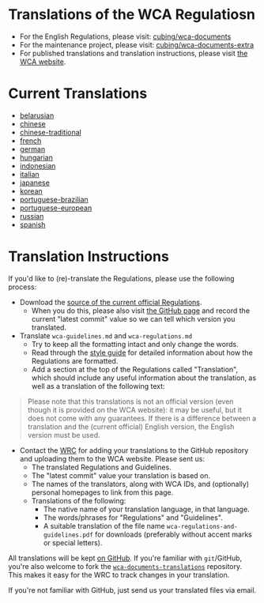 # Translations of the WCA Regulatiosn

- For the English Regulations, please visit: [cubing/wca-documents](https://github.com/cubing/wca-documents)
- For the maintenance project, please visit: [cubing/wca-documents-extra](https://github.com/cubing/wca-documents-extra)
- For published translations and translation instructions, please visit [the WCA website](https://www.worldcubeassociation.org/regulations/translations/).

# Current Translations

- [belarusian](https://github.com/cubing/wca-documents-translations/tree/belarusian)
- [chinese](https://github.com/cubing/wca-documents-translations/tree/chinese)
- [chinese-traditional](https://github.com/cubing/wca-documents-translations/tree/chinese-traditional)
- [french](https://github.com/cubing/wca-documents-translations/tree/french)
- [german](https://github.com/cubing/wca-documents-translations/tree/german)
- [hungarian](https://github.com/cubing/wca-documents-translations/tree/hungarian)
- [indonesian](https://github.com/cubing/wca-documents-translations/tree/indonesian)
- [italian](https://github.com/cubing/wca-documents-translations/tree/italian)
- [japanese](https://github.com/cubing/wca-documents-translations/tree/japanese)
- [korean](https://github.com/cubing/wca-documents-translations/tree/korean)
- [portuguese-brazilian](https://github.com/cubing/wca-documents-translations/tree/portuguese-brazilian)
- [portuguese-european](https://github.com/cubing/wca-documents-translations/tree/portuguese-european)
- [russian](https://github.com/cubing/wca-documents-translations/tree/russian)
- [spanish](https://github.com/cubing/wca-documents-translations/tree/spanish)


# Translation Instructions

If you'd like to (re)-translate the Regulations, please use the following process:

- Download the [source of the current official Regulations](https://github.com/cubing/wca-documents/archive/official.zip).
    - When you do this, please also visit [the GitHub page](https://github.com/cubing/wca-documents) and record the current "latest commit" value so we can tell which version you translated.
- Translate `wca-guidelines.md` and `wca-regulations.md`
   - Try to keep all the formatting intact and only change the words.
    - Read through the [style guide](https://github.com/cubing/wca-documents-extra/blob/master/style-guide.md) for detailed information about how the Regulations are formatted.
    - Add a section at the top of the Regulations called "Translation", which should include any useful information about the translation, as well as a translation of the following text:

> Please note that this translations is not an official version (even though it is provided on the WCA website): it may be useful, but it does not come with any guarantees. If there is a difference between a translation and the (current official) English version, the English version must be used.

 - Contact the [WRC](https://www.worldcubeassociation.org/contact/wrc) for adding your translations to the GitHub repository and uploading them to the WCA website. Please sent us:
    - The translated Regulations and Guidelines.
    - The "latest commit" value your translation is based on.
    - The names of the translators, along with WCA IDs, and (optionally) personal homepages to link from this page.
    - Translations of the following:
        - The native name of your translation language, in that language.
        - The words/phrases for "Regulations" and "Guidelines".
        - A suitable translation of the file name `wca-regulations-and-guidelines.pdf` for downloads (preferably without accent marks or special letters).

All translations will be kept [on GitHub](https://github.com/cubing/wca-documents-translations).
If you're familiar with `git`/GitHub, you're also welcome to fork the [`wca-documents-translations`](https://github.com/cubing/wca-documents-translations) repository. This makes it easy for the WRC to track changes in your translation.

If you're not familiar with GitHub, just send us your translated files via email.
